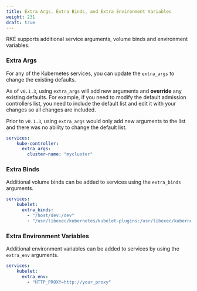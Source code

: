 ```yaml
---
title: Extra Args, Extra Binds, and Extra Environment Variables
weight: 231
draft: true
---
```


RKE supports additional service arguments, volume binds and environment variables.

### Extra Args

For any of the Kubernetes services, you can update the `extra_args` to change the existing defaults.

As of `v0.1.3`, using `extra_args` will add new arguments and **override** any existing defaults. For example, if you need to modify the default admission controllers list, you need to include the default list and edit it with your changes so all changes are included.

Prior to `v0.1.3`, using `extra_args` would only add new arguments to the list and there was no ability to change the default list.

```yaml
services:
    kube-controller:
      extra_args:
        cluster-name: "mycluster"
```

### Extra Binds

Additional volume binds can be added to services using the `extra_binds` arguments.

```yaml
services:
    kubelet:
      extra_binds:
        - "/host/dev:/dev"
        - "/usr/libexec/kubernetes/kubelet-plugins:/usr/libexec/kubernetes/kubelet-plugins:z"
```

### Extra Environment Variables

Additional environment variables can be added to services by using the `extra_env` arguments.

```yaml
services:
    kubelet:
      extra_env:
        - "HTTP_PROXY=http://your_proxy"
```

